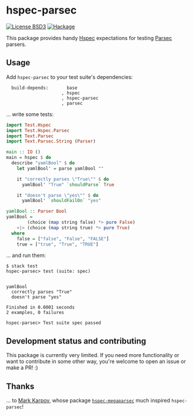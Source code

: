 # hspec-parsec

[![License BSD3](https://img.shields.io/badge/license-BSD3-brightgreen.svg)](http://opensource.org/licenses/BSD-3-Clause)
[![Hackage](https://img.shields.io/hackage/v/hspec-parsec.svg?style=flat)](https://hackage.haskell.org/package/hspec-parsec)

This package provides handy [Hspec](http://hspec.github.io/) expectations for testing
[Parsec](http://hackage.haskell.org/package/parsec) parsers.

## Usage

Add `hspec-parsec` to your test suite's dependencies:

```
  build-depends:       base
                     , hspec
                     , hspec-parsec
                     , parsec
```

… write some tests:

```haskell
import Test.Hspec
import Test.Hspec.Parsec
import Text.Parsec
import Text.Parsec.String (Parser)

main :: IO ()
main = hspec $ do
  describe "yamlBool" $ do
    let yamlBool' = parse yamlBool ""

    it "correctly parses \"True\"" $ do
      yamlBool' "True" `shouldParse` True

    it "doesn't parse \"yes\"" $ do
      yamlBool' `shouldFailOn` "yes"

yamlBool :: Parser Bool
yamlBool = 
        (choice (map string false) *> pure False)
    <|> (choice (map string true) *> pure True)
  where
    false = ["false", "False", "FALSE"]
    true = ["true", "True", "TRUE"]
```

… and run them:

```shell
$ stack test
hspec-parsec> test (suite: spec)


yamlBool
  correctly parses "True"
  doesn't parse "yes"

Finished in 0.0001 seconds
2 examples, 0 failures

hspec-parsec> Test suite spec passed
```

## Development status and contributing

This package is currently very limited. If you need more functionality or want to
contribute in some other way, you're welcome to open an issue or make a PR! :)

## Thanks

… to [Mark Karpov](https://github.com/mrkkrp), whose package
[`hspec-megaparsec`](https://hackage.haskell.org/package/hspec-megaparsec)
much inspired `hspec-parsec`!
